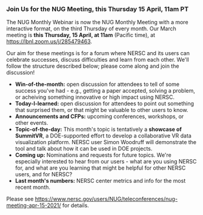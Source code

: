 ### Join Us for the NUG Meeting, this Thursday 15 April, 11am PT

The NUG Monthly Webinar is now the NUG Monthly Meeting with a more 
interactive format, on the third Thursday of every month. Our March
meeting is **this Thursday, 15 April, at 11am** (Pacific time), at 
<https://lbnl.zoom.us/j/285479463>.

Our aim for these meetings is for a forum where NERSC and its users can 
celebrate successes, discuss difficulties and learn from each other. 
We'll follow the structure described below; please come along and join the
discussion!

- **Win-of-the-month:** open discussion for attendees to tell of some 
  success you've had - e.g., getting a paper accepted, solving a problem, 
  or acheiving something innovative or high impact using NERSC.
- **Today-I-learned:** open discussion for attendees to point out something 
  that surprised them, or that might be valuable to other users to know.
- **Announcements and CFPs:** upcoming conferences, workshops, or other events.
- **Topic-of-the-day:** This month's topic is tentatively a **showcase of
  SummitVR**, a DOE-supported effort to develop a collaborative VR data
  visualization platform. NERSC user Simon Woodruff will demonstrate the tool and
  talk about how it can be used in DOE projects.
- **Coming up:** Nominations and requests for future topics. We're
  especially interested to hear from our users - what are you using
  NERSC for, and what are you learning that might be helpful for other
  NERSC users, and for NERSC?
- **Last month's numbers:** NERSC center metrics and info for the most recent month.

Please see <https://www.nersc.gov/users/NUG/teleconferences/nug-meeting-apr-15-2021/>
for details.
